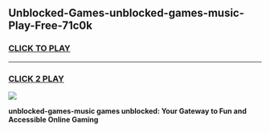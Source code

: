 
## Unblocked-Games-unblocked-games-music-Play-Free-71c0k
<h3>
<a href="https://premium76.site?title=unblocked-games-music&ref=10A">CLICK TO PLAY</a></h3>
<hr>

<h3>
<a href="https://premium76.site?title=unblocked-games-music&ref=10A">CLICK 2 PLAY</a>
  
</h3>

<a href="https://premium76.site?title=unblocked-games-music&ref=10A"><img src="https://clearcache.store/games.png"></a>


**unblocked-games-music games unblocked: Your Gateway to Fun and Accessible Online Gaming**
